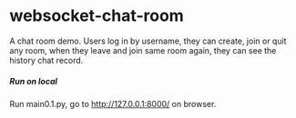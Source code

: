# websocket-chat-room

A chat room demo. Users log in by username, they can create, join or quit any room, when they leave and join same room again, they can see the history chat record.

##### Run on local
Run main0.1.py, go to http://127.0.0.1:8000/ on browser.

